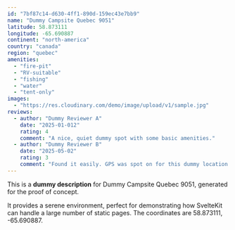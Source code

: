 ```yaml
---
id: "7bf87c14-d630-4ff1-890d-159ec43e7bb9"
name: "Dummy Campsite Quebec 9051"
latitude: 58.873111
longitude: -65.690887
continent: "north-america"
country: "canada"
region: "quebec"
amenities:
  - "fire-pit"
  - "RV-suitable"
  - "fishing"
  - "water"
  - "tent-only"
images:
  - "https://res.cloudinary.com/demo/image/upload/v1/sample.jpg"
reviews:
  - author: "Dummy Reviewer A"
    date: "2025-01-012"
    rating: 4
    comment: "A nice, quiet dummy spot with some basic amenities."
  - author: "Dummy Reviewer B"
    date: "2025-05-02"
    rating: 3
    comment: "Found it easily. GPS was spot on for this dummy location."
---
```


This is a **dummy description** for Dummy Campsite Quebec 9051, generated for the proof of concept.

It provides a serene environment, perfect for demonstrating how SvelteKit can handle a large number of static pages. The coordinates are 58.873111, -65.690887.
